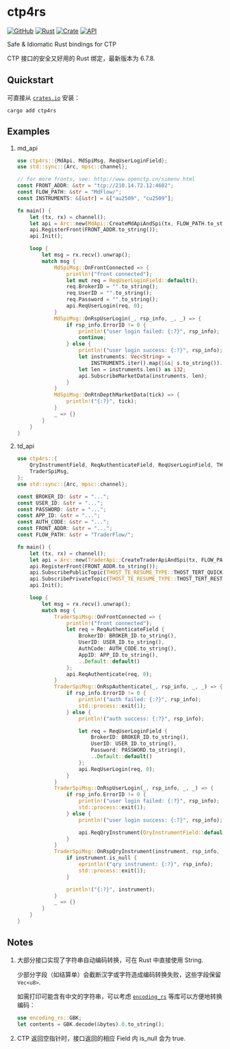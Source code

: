 # ctp4rs

[![GitHub](https://img.shields.io/badge/GitHub-rn7s2/ctp4rs&logo=github)](https://github.com/rn7s2/ctp4rs)
[![Rust](https://github.com/rn7s2/ctp4rs/actions/workflows/rust.yml/badge.svg?branch=master)](https://github.com/rn7s2/ctp4rs/actions/workflows/rust.yml)
[![Crate](https://img.shields.io/crates/v/ctp4rs.svg)](https://crates.io/crates/ctp4rs)
[![API](https://docs.rs/rand/badge.svg)](https://docs.rs/ctp4rs)

Safe & Idiomatic Rust bindings for CTP

CTP 接口的安全又好用的 Rust 绑定，最新版本为 6.7.8.

## Quickstart

可直接从 [`crates.io`](https://crates.io/crates/ctp4rs) 安装：

`cargo add ctp4rs`

## Examples

1. md_api

   ```rs
   use ctp4rs::{MdApi, MdSpiMsg, ReqUserLoginField};
   use std::sync::{Arc, mpsc::channel};

   // for more fronts, see: http://www.openctp.cn/simenv.html
   const FRONT_ADDR: &str = "tcp://210.14.72.12:4602";
   const FLOW_PATH: &str = "MdFlow/";
   const INSTRUMENTS: &[&str] = &["au2509", "cu2509"];

   fn main() {
       let (tx, rx) = channel();
       let api = Arc::new(MdApi::CreateMdApiAndSpi(tx, FLOW_PATH.to_string()));
       api.RegisterFront(FRONT_ADDR.to_string());
       api.Init();

       loop {
           let msg = rx.recv().unwrap();
           match msg {
               MdSpiMsg::OnFrontConnected => {
                   println!("front connected");
                   let mut req = ReqUserLoginField::default();
                   req.BrokerID = "".to_string();
                   req.UserID = "".to_string();
                   req.Password = "".to_string();
                   api.ReqUserLogin(req, 0);
               }
               MdSpiMsg::OnRspUserLogin(_, rsp_info, _, _) => {
                   if rsp_info.ErrorID != 0 {
                       println!("user login failed: {:?}", rsp_info);
                       continue;
                   } else {
                       println!("user login success: {:?}", rsp_info);
                       let instruments: Vec<String> =
                           INSTRUMENTS.iter().map(|&s| s.to_string()).collect();
                       let len = instruments.len() as i32;
                       api.SubscribeMarketData(instruments, len);
                   }
               }
               MdSpiMsg::OnRtnDepthMarketData(tick) => {
                   println!("{:?}", tick);
               }
               _ => {}
           }
       }
   }
   ```

2. td_api

   ```rs
   use ctp4rs::{
       QryInstrumentField, ReqAuthenticateField, ReqUserLoginField, THOST_TE_RESUME_TYPE, TraderApi,
       TraderSpiMsg,
   };
   use std::sync::{Arc, mpsc::channel};

   const BROKER_ID: &str = "...";
   const USER_ID: &str = "...";
   const PASSWORD: &str = "...";
   const APP_ID: &str = "...";
   const AUTH_CODE: &str = "...";
   const FRONT_ADDR: &str = "...";
   const FLOW_PATH: &str = "TraderFlow/";

   fn main() {
       let (tx, rx) = channel();
       let api = Arc::new(TraderApi::CreateTraderApiAndSpi(tx, FLOW_PATH.to_string()));
       api.RegisterFront(FRONT_ADDR.to_string());
       api.SubscribePublicTopic(THOST_TE_RESUME_TYPE::THOST_TERT_QUICK as i32);
       api.SubscribePrivateTopic(THOST_TE_RESUME_TYPE::THOST_TERT_RESTART as i32);
       api.Init();

       loop {
           let msg = rx.recv().unwrap();
           match msg {
               TraderSpiMsg::OnFrontConnected => {
                   println!("front connected");
                   let req = ReqAuthenticateField {
                       BrokerID: BROKER_ID.to_string(),
                       UserID: USER_ID.to_string(),
                       AuthCode: AUTH_CODE.to_string(),
                       AppID: APP_ID.to_string(),
                       ..Default::default()
                   };
                   api.ReqAuthenticate(req, 0);
               }
               TraderSpiMsg::OnRspAuthenticate(_, rsp_info, _, _) => {
                   if rsp_info.ErrorID != 0 {
                       println!("auth failed: {:?}", rsp_info);
                       std::process::exit(1);
                   } else {
                       println!("auth success: {:?}", rsp_info);

                       let req = ReqUserLoginField {
                           BrokerID: BROKER_ID.to_string(),
                           UserID: USER_ID.to_string(),
                           Password: PASSWORD.to_string(),
                           ..Default::default()
                       };
                       api.ReqUserLogin(req, 0);
                   }
               }
               TraderSpiMsg::OnRspUserLogin(_, rsp_info, _, _) => {
                   if rsp_info.ErrorID != 0 {
                       println!("user login failed: {:?}", rsp_info);
                       std::process::exit(1);
                   } else {
                       println!("user login success: {:?}", rsp_info);

                       api.ReqQryInstrument(QryInstrumentField::default(), 0);
                   }
               }
               TraderSpiMsg::OnRspQryInstrument(instrument, rsp_info, _, _) => {
                   if instrument.is_null {
                       eprintln!("qry instrument: {:?}", rsp_info);
                       std::process::exit(1);
                   }

                   println!("{:?}", instrument);
               }
               _ => {}
           }
       }
   }
   ```

## Notes

1. 大部分接口实现了字符串自动编码转换，可在 Rust 中直接使用 String.

   少部分字段（如结算单）会截断汉字或字符造成编码转换失败，这些字段保留 `Vec<u8>`.

   如需打印可能含有中文的字符串，可以考虑 [`encoding_rs`](https://crates.io/crates/encoding_rs) 等库可以方便地转换编码：

   ```rs
   use encoding_rs::GBK;
   let contents = GBK.decode(&bytes).0.to_string();
   ```

2. CTP 返回空指针时，接口返回的相应 Field 内 is_null 会为 true.
